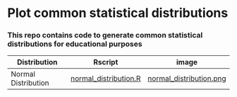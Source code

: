 # Plot common statistical distributions
### This repo contains code to generate common statistical distributions for educational purposes

|Distribution|Rscript|image|
|---|---|---|
|Normal Distribution|[normal_distribution.R](R/normal_distribution.R)|[normal_distribution.png](plots/normal_distribution.png)|
